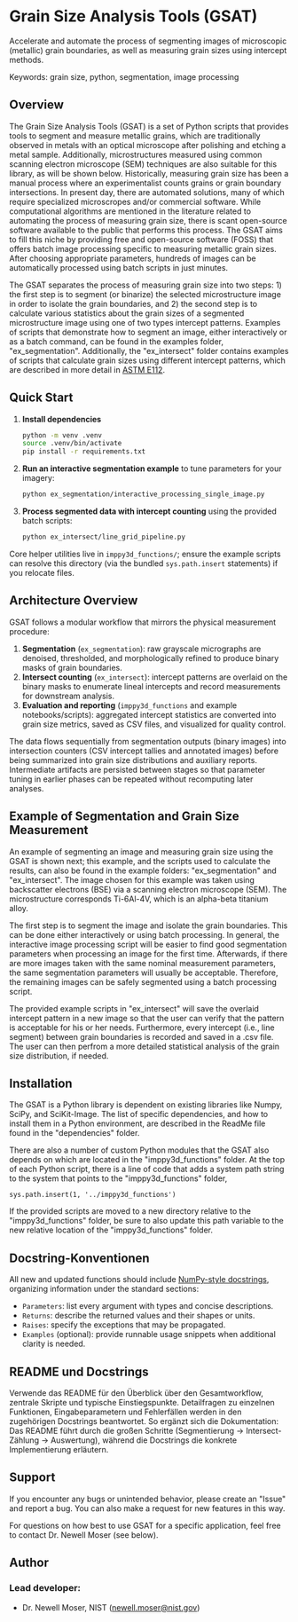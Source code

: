 # Grain Size Analysis Tools (GSAT)

Accelerate and automate the process of segmenting images of microscopic 
(metallic) grain boundaries, as well as measuring grain sizes using intercept
methods.

Keywords: grain size, python, segmentation, image processing

## Overview

The Grain Size Analysis Tools (GSAT) is a set of Python scripts that provides tools to segment and measure metallic grains, which are traditionally observed in metals with an optical microscope after polishing and etching a metal sample. Additionally, microstructures measured using common scanning electron microscope (SEM) techniques are also suitable for this library, as will be shown below. Historically, measuring grain size has been a manual process where an experimentalist counts grains or grain boundary intersections. In present day, there are automated solutions, many of which require specialized microscropes and/or commercial software. While computational algorithms are mentioned in the literature related to automating the process of measuring grain size, there is scant open-source software available to the public that performs this process. The GSAT aims to fill this niche by providing free and open-source software (FOSS) that offers batch image processing specific to measuring metallic grain sizes. After choosing appropriate parameters, hundreds of images can be automatically processed using batch scripts in just minutes.

The GSAT separates the process of measuring grain size into two steps: 1) the first step is to segment (or binarize) the selected microstructure image in order to isolate the grain boundaries, and 2) the second step is to calculate various statistics about the grain sizes of a segmented microstructure image using one of two types intercept patterns. Examples of scripts that demonstrate how to segment an image, either interactively or as a batch command, can be found in the examples folder, "ex_segmentation". Additionally, the "ex_intersect" folder contains examples of scripts that calculate grain sizes using different intercept patterns, which are described in more detail in [ASTM E112](https://www.astm.org/standards/e112).

## Quick Start

1. **Install dependencies**
   ```bash
   python -m venv .venv
   source .venv/bin/activate
   pip install -r requirements.txt
   ```
2. **Run an interactive segmentation example** to tune parameters for your imagery:
   ```bash
   python ex_segmentation/interactive_processing_single_image.py
   ```
3. **Process segmented data with intercept counting** using the provided batch scripts:
   ```bash
   python ex_intersect/line_grid_pipeline.py
   ```

Core helper utilities live in `imppy3d_functions/`; ensure the example scripts can resolve this directory (via the bundled `sys.path.insert` statements) if you relocate files.

## Architecture Overview

GSAT follows a modular workflow that mirrors the physical measurement procedure:

1. **Segmentation** (`ex_segmentation`): raw grayscale micrographs are denoised, thresholded, and morphologically refined to produce binary masks of grain boundaries.
2. **Intersect counting** (`ex_intersect`): intercept patterns are overlaid on the binary masks to enumerate lineal intercepts and record measurements for downstream analysis.
3. **Evaluation and reporting** (`imppy3d_functions` and example notebooks/scripts): aggregated intercept statistics are converted into grain size metrics, saved as CSV files, and visualized for quality control.

The data flows sequentially from segmentation outputs (binary images) into intersection counters (CSV intercept tallies and annotated images) before being summarized into grain size distributions and auxiliary reports. Intermediate artifacts are persisted between stages so that parameter tuning in earlier phases can be repeated without recomputing later analyses.

## Example of Segmentation and Grain Size Measurement

An example of segmenting an image and measuring grain size using the GSAT is shown next; this example, and the scripts used to calculate the results, can also be found in the example folders: "ex_segmentation" and "ex_intersect". The image chosen for this example was taken using backscatter electrons (BSE) via a scanning electron microscope (SEM). The microstructure corresponds Ti-6Al-4V, which is an alpha-beta titanium alloy.

The first step is to segment the image and isolate the grain boundaries. This can be done either interactively or using batch processing. In general, the interactive image processing script will be easier to find good segmentation parameters when processing an image for the first time. Afterwards, if there are more images taken with the same nominal measurement parameters, the same segmentation parameters will usually be acceptable. Therefore, the remaining images can be safely segmented using a batch processing script. 

The provided example scripts in "ex_intersect" will save the overlaid intercept pattern in a new image so that the user can verify that the pattern is acceptable for his or her needs. Furthermore, every intercept (i.e., line segment) between grain boundaries is recorded and saved in a .csv file. The user can then perfrom a more detailed statistical analysis of the grain size distribution, if needed. 

## Installation

The GSAT is a Python library is dependent on existing libraries like Numpy, SciPy, and SciKit-Image. The list of specific dependencies, and how to install them in a Python environment, are described in the ReadMe file found in the "dependencies" folder.

There are also a number of custom Python modules that the GSAT also depends on which are located in the "imppy3d_functions" folder. At the top of each Python script, there is a line of code that adds a system path string to the system that points to the "imppy3d_functions" folder,

  `sys.path.insert(1, '../imppy3d_functions')`

If the provided scripts are moved to a new directory relative to the "imppy3d_functions" folder, be sure to also update this path variable to the new relative location of the "imppy3d_functions" folder.

## Docstring-Konventionen

All new and updated functions should include [NumPy-style docstrings](https://numpydoc.readthedocs.io/en/latest/format.html), organizing information under the standard sections:

- `Parameters`: list every argument with types and concise descriptions.
- `Returns`: describe the returned values and their shapes or units.
- `Raises`: specify the exceptions that may be propagated.
- `Examples` (optional): provide runnable usage snippets when additional clarity is needed.

## README und Docstrings

Verwende das README für den Überblick über den Gesamtworkflow, zentrale Skripte und typische Einstiegspunkte. Detailfragen zu einzelnen Funktionen, Eingabeparametern und Fehlerfällen werden in den zugehörigen Docstrings beantwortet. So ergänzt sich die Dokumentation: Das README führt durch die großen Schritte (Segmentierung → Intersect-Zählung → Auswertung), während die Docstrings die konkrete Implementierung erläutern.

## Support
If you encounter any bugs or unintended behavior, please create an "Issue" and report a bug. You can also make a request for new features in this way. 

For questions on how best to use GSAT for a specific application, feel free
to contact Dr. Newell Moser (see below).

## Author

### Lead developer: 
* Dr. Newell Moser, NIST (newell.moser@nist.gov)
